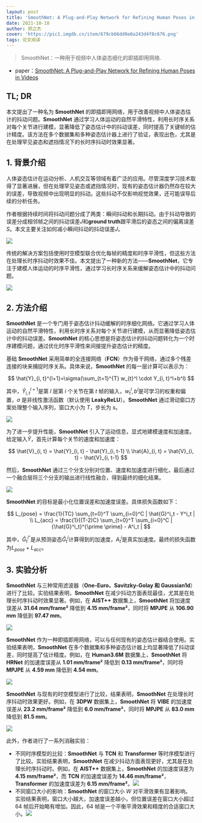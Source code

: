 ```yaml
---
layout: post
title: 'SmoothNet: A Plug-and-Play Network for Refining Human Poses in Videos'
date: 2021-10-18
author: 郑之杰
cover: 'https://pic1.imgdb.cn/item/679cb66dd0e0a243d4f8c676.png'
tags: 论文阅读
---
```


> SmoothNet：一种用于视频中人体姿态细化的即插即用网络.

- paper：[SmoothNet: A Plug-and-Play Network for Refining Human Poses in Videos](https://arxiv.org/abs/2112.13715)

## TL; DR

本文提出了一种名为 **SmoothNet** 的即插即用网络，用于改善视频中人体姿态估计的抖动问题。**SmoothNet** 通过学习人体运动的自然平滑特性，利用长时序关系对每个关节进行建模，显著降低了姿态估计中的抖动误差，同时提高了关键帧的估计精度。该方法在多个数据集和多种姿态估计器上进行了验证，表现出色，尤其是在处理罕见姿态和遮挡情况下的长时序抖动时效果显著。

## 1. 背景介绍

人体姿态估计在运动分析、人机交互等领域有着广泛的应用。尽管深度学习技术取得了显著进展，但在处理罕见姿态或遮挡情况时，现有的姿态估计器仍然存在较大的误差，导致视频中出现明显的抖动。这些抖动不仅影响视觉效果，还可能误导后续的分析任务。

作者根据持续时间将抖动问题分成了两类：瞬间抖动和长期抖动。由于抖动导致的误差分成相邻帧之间的抖动误差$J$和**ground truth**跟平滑后的姿态之间的偏离误差$S$。本文主要关注如何减小瞬间抖动的抖动误差$J$。

![](https://pic1.imgdb.cn/item/679c8b1ed0e0a243d4f8c110.png)

传统的解决方案包括使用时空模型联合优化每帧的精度和时序平滑性，但这些方法在处理长时序抖动时效果不佳。本文提出了一种新的方法——**SmoothNet**，它专注于建模人体运动的时序平滑性，通过学习长时序关系来缓解姿态估计中的抖动问题。

![](https://pic1.imgdb.cn/item/679c8e00d0e0a243d4f8c13d.png)

## 2. 方法介绍

**SmoothNet** 是一个专门用于姿态估计抖动缓解的时序细化网络。它通过学习人体运动的自然平滑特性，利用长时序关系对每个关节进行建模，从而显著降低姿态估计中的抖动误差。**SmoothNet** 的核心思想是将姿态估计的抖动问题转化为一个时序建模问题，通过优化时序平滑性来间接提升姿态估计的精度。

基础 **SmoothNet** 采用简单的全连接网络（**FCN**）作为骨干网络，通过多个残差连接的块来捕捉时序关系。具体来说，**SmoothNet** 的每一层计算可以表示为：

$$
\hat{Y}_{i, t}^{l+1}=\sigma(\sum_{t=1}^{T} w_{t}^l \cdot Y_{i, t}^l+b^l)
$$

其中，$\hat{Y}_{i, t}^{l+1}$是第 $l$ 层第 $i$ 个关节在第 $t$ 帧的输入，$w_t^l,b^l$是可学习的权重和偏置，$σ$ 是非线性激活函数（默认使用 **LeakyReLU**）。**SmoothNet** 通过滑动窗口方案处理整个输入序列，窗口大小为 $T$，步长为 $s$。

![](https://pic1.imgdb.cn/item/679c8eded0e0a243d4f8c15a.png)

为了进一步提升性能，**SmoothNet** 引入了运动信息，显式地建模速度和加速度。给定输入$\hat{Y}$，首先计算每个关节的速度和加速度：

$$
\hat{V}_{i, t} = \hat{Y}_{i, t} - \hat{Y}_{i, t-1} \\
\hat{A}_{i, t} = \hat{V}_{i, t} - \hat{V}_{i, t-1}
$$

 
然后，**SmoothNet** 通过三个分支分别对位置、速度和加速度进行细化，最后通过一个融合层将三个分支的输出进行线性融合，得到最终的细化结果。

![](https://pic1.imgdb.cn/item/679c9001d0e0a243d4f8c19c.png)

**SmoothNet** 的目标是最小化位置误差和加速度误差。具体损失函数如下：

$$
L_{pose} = \frac{1}{TC} \sum_{t=0}^T \sum_{i=0}^C | \hat{G}^i_t - Y^i_t | \\
L_{acc} = \frac{1}{(T-2)C} \sum_{t=0}^T \sum_{i=0}^C | {\hat{G}^i_t}^{\prime \prime} - A^i_t |
$$

其中，${\hat{G}^i_t}^{\prime \prime}$是从预测姿态$\hat{G}^i_t$计算得到的加速度，$A^i_t$是真实加速度。最终的损失函数为$L_{pose} + L_{acc}$。


## 3. 实验分析

**SmoothNet** 与三种常用滤波器（**One-Euro、Savitzky-Golay 和 Gaussian1d**）进行了比较。实验结果表明，**SmoothNet** 在减少抖动方面表现最佳，尤其是在处理长时序抖动时效果显著。例如，在 **AIST++** 数据集上，**SmoothNet** 将加速度误差从 **31.64 mm/frame²** 降低到 **4.15 mm/frame²**，同时将 **MPJPE** 从 **106.90 mm** 降低到 **97.47 mm**。

![](https://pic1.imgdb.cn/item/679c91e4d0e0a243d4f8c1ce.png)

**SmoothNet** 作为一种即插即用网络，可以与任何现有的姿态估计器结合使用。实验结果表明，**SmoothNet** 在多个数据集和多种姿态估计器上均显著降低了抖动误差，同时提高了估计精度。例如，在 **Human3.6M** 数据集上，**SmoothNet** 将 **HRNet** 的加速度误差从 **1.01 mm/frame²** 降低到 **0.13 mm/frame²**，同时将 **MPJPE** 从 **4.59 mm** 降低到 **4.54 mm**。

![](https://pic1.imgdb.cn/item/679c9225d0e0a243d4f8c1d1.png)

**SmoothNet** 与现有的时空模型进行了比较，结果表明，**SmoothNet** 在处理长时序抖动时效果更好。例如，在 **3DPW** 数据集上，**SmoothNet** 将 **VIBE** 的加速度误差从 **23.2 mm/frame²** 降低到 **6.0 mm/frame²**，同时将 **MPJPE** 从 **83.0 mm** 降低到 **81.5 mm**。

![](https://pic1.imgdb.cn/item/679c9254d0e0a243d4f8c1d6.png)

此外，作者进行了一系列消融实验：
- 不同时序模型的比较：**SmoothNet** 与 **TCN** 和 **Transformer** 等时序模型进行了比较。实验结果表明，**SmoothNet** 在减少抖动方面表现更好，尤其是在处理长时序抖动时。例如，在 **AIST++** 数据集上，**SmoothNet** 的加速度误差为 **4.15 mm/frame²**，而 **TCN** 的加速度误差为 **14.46 mm/frame²**，**Transformer** 的加速度误差为 **6.15 mm/frame²**。![](https://pic1.imgdb.cn/item/679c931cd0e0a243d4f8c1e2.png)
- 不同窗口大小的影响：**SmoothNet** 的窗口大小 $W$ 对平滑效果有显著影响。实验结果表明，窗口大小越大，加速度误差越小，但位置误差在窗口大小超过 $64$ 帧后开始略有增加。因此，$64$ 帧是一个平衡平滑效果和精度的合适窗口大小。![](https://pic1.imgdb.cn/item/679c932bd0e0a243d4f8c1e3.png)
